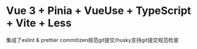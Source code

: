 # Vue 3 + Pinia + VueUse + TypeScript + Vite + Less
集成了eslint & prettier 
commitizen规范git提交/husky支持git提交规范检查
